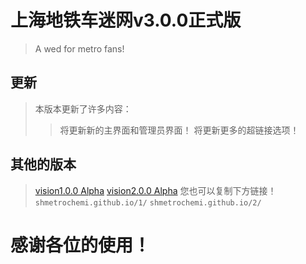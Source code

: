 # 上海地铁车迷网v3.0.0正式版
> A wed for metro fans!
## 更新
> 本版本更新了许多内容：
>>将更新新的主界面和管理员界面！
>>将更新更多的超链接选项！
## 其他的版本
> [vision1.0.0 Alpha](https://shmetrochemi.github.io/1/)
> [vision2.0.0 Alpha](https://shmetrochemi.github.io/2/)
您也可以复制下方链接！
> `shmetrochemi.github.io/1/`
> `shmetrochemi.github.io/2/`
# 感谢各位的使用！
